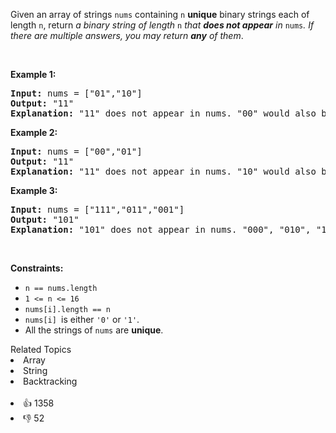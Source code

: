 <p>Given an array of strings <code>nums</code> containing <code>n</code> <strong>unique</strong> binary strings each of length <code>n</code>, return <em>a binary string of length </em><code>n</code><em> that <strong>does not appear</strong> in </em><code>nums</code><em>. If there are multiple answers, you may return <strong>any</strong> of them</em>.</p>

<p>&nbsp;</p> 
<p><strong class="example">Example 1:</strong></p>

<pre>
<strong>Input:</strong> nums = ["01","10"]
<strong>Output:</strong> "11"
<strong>Explanation:</strong> "11" does not appear in nums. "00" would also be correct.
</pre>

<p><strong class="example">Example 2:</strong></p>

<pre>
<strong>Input:</strong> nums = ["00","01"]
<strong>Output:</strong> "11"
<strong>Explanation:</strong> "11" does not appear in nums. "10" would also be correct.
</pre>

<p><strong class="example">Example 3:</strong></p>

<pre>
<strong>Input:</strong> nums = ["111","011","001"]
<strong>Output:</strong> "101"
<strong>Explanation:</strong> "101" does not appear in nums. "000", "010", "100", and "110" would also be correct.
</pre>

<p>&nbsp;</p> 
<p><strong>Constraints:</strong></p>

<ul> 
 <li><code>n == nums.length</code></li> 
 <li><code>1 &lt;= n &lt;= 16</code></li> 
 <li><code>nums[i].length == n</code></li> 
 <li><code>nums[i] </code>is either <code>'0'</code> or <code>'1'</code>.</li> 
 <li>All the strings of <code>nums</code> are <strong>unique</strong>.</li> 
</ul>

<div><div>Related Topics</div><div><li>Array</li><li>String</li><li>Backtracking</li></div></div><br><div><li>👍 1358</li><li>👎 52</li></div>